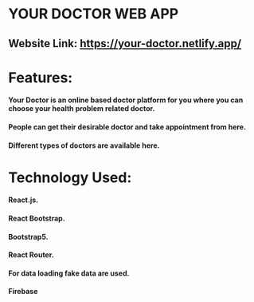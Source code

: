 # YOUR DOCTOR WEB APP

## Website Link: https://your-doctor.netlify.app/

# Features:
#### Your Doctor is an online based doctor platform for you where you can choose your health problem related doctor.
#### People can get their desirable doctor and take appointment from here.
#### Different types of doctors are available here. 

# Technology Used:
#### React.js.
#### React Bootstrap.
#### Bootstrap5.
#### React Router.
#### For data loading fake data are used.
#### Firebase

